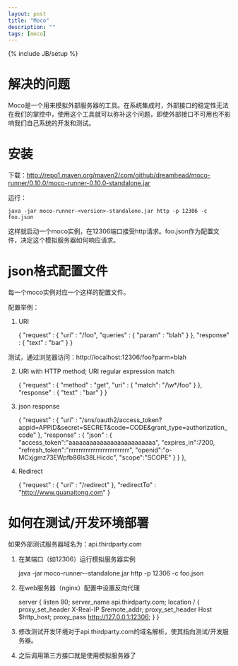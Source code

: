```yaml
---
layout: post
title: "Moco"
description: ""
tags: [moco]
---
```

{% include JB/setup %}

# 解决的问题 #

Moco是一个用来模拟外部服务器的工具。在系统集成时，外部接口的稳定性无法在我们的掌控中，使用这个工具就可以弥补这个问题，即使外部接口不可用也不影响我们自己系统的开发和测试。

# 安装 #

下载：http://repo1.maven.org/maven2/com/github/dreamhead/moco-runner/0.10.0/moco-runner-0.10.0-standalone.jar

运行：

	java -jar moco-runner-<version>-standalone.jar http -p 12306 -c foo.json

这样就启动一个moco实例，在12306端口接受http请求。foo.json作为配置文件，决定这个模拟服务器如何响应请求。


# json格式配置文件 #

每一个moco实例对应一个这样的配置文件。

配置举例：

1. URI

	{
	  "request" :
		{
		"uri" : "/foo",
		"queries" :
			{
			  "param" : "blah"
			}
		},
	  "response" :
		{
		  "text" : "bar"
		}
	}

测试，通过浏览器访问：http://localhost:12306/foo?parm=blah


2. URI with HTTP method; URI regular expression match

	{
	  "request" :
		{
		  "method" : "get",
		  "uri" : {
			"match": "/\\w*/foo"
		  }
		},
	  "response" :
		{
		  "text" : "bar"
		}
	}

3. json response

	 {
		"request" :
		  {
			"uri" : "/sns/oauth2/access\_token?appid=APPID&secret=SECRET&code=CODE&grant\_type=authorization\_code"
		  },
		"response" :
		  {
			"json" :
			{
			  "access\_token":"aaaaaaaaaaaaaaaaaaaaaaaaa",
			  "expires\_in":7200,
			  "refresh\_token":"rrrrrrrrrrrrrrrrrrrrrrrrr",
			  "openid":"o-MCxjgmz73EWpfb86ls38LHicdc",
			  "scope":"SCOPE"
			}
		  }
	 },


4. Redirect

	{
		"request" :
		{
			"uri" : "/redirect"
		},
		"redirectTo" : "http://www.guanaitong.com"
	}


# 如何在测试/开发环境部署 #

如果外部测试服务器域名为：api.thirdparty.com

1. 在某端口（如12306）运行模拟服务器实例

	java -jar moco-runner-<version>-standalone.jar http -p 12306 -c foo.json

2. 在web服务器（nginx）配置中设置反向代理

	server {
		listen 80;
		server\_name api.thirdparty.com;
		location / {
			proxy\_set\_header   X-Real-IP $remote\_addr;
			proxy\_set\_header   Host      $http_host;
			proxy\_pass         http://127.0.0.1:12306;
		}
	}

3. 修改测试开发环境对于api.thirdparty.com的域名解析，使其指向测试/开发服务器。

4. 之后调用第三方接口就是使用模拟服务器了
